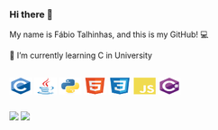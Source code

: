 ### Hi there 👋

 My name is Fábio Talhinhas, and this is my GitHub! 💻
 
🌱 I’m currently learning C in University

<div style="display: inline_block"><br>
 <img align="center" alt="" height="30" width="40" src="https://raw.githubusercontent.com/devicons/devicon/master/icons/c/c-original.svg">
 <img align="center" alt="" height="30" width="40" src="https://raw.githubusercontent.com/devicons/devicon/master/icons/java/java-original.svg">
 <img align="center" alt="" height="30" width="40" src="https://raw.githubusercontent.com/devicons/devicon/master/icons/python/python-original.svg">
  <img align="center" alt="" height="30" width="40" src="https://raw.githubusercontent.com/devicons/devicon/master/icons/html5/html5-original.svg">
  <img align="center" alt="" height="30" width="40" src="https://raw.githubusercontent.com/devicons/devicon/master/icons/css3/css3-original.svg">
  <img align="center" alt="" height="30" width="40" src="https://raw.githubusercontent.com/devicons/devicon/master/icons/javascript/javascript-plain.svg">
  <img align="center" alt="" height="30" width="40" src="https://raw.githubusercontent.com/devicons/devicon/master/icons/csharp/csharp-original.svg">

  
  ##
 
<div> 
  <a href="https://www.instagram.com/f.talhinhas257" target="_blank"><img src="https://img.shields.io/badge/-Instagram-%23E4405F?style=for-the-badge&logo=instagram&logoColor=white" target="_blank"></a>
  <a href = "Emailto:fabiotalhinhas@gmail.com"><img src="https://img.shields.io/badge/-Gmail-%23333?style=for-the-badge&logo=gmail&logoColor=white" target="_blank"></a>
</div>
